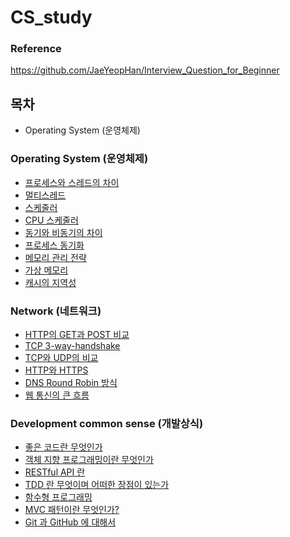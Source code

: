 # CS_study

### Reference 
https://github.com/JaeYeopHan/Interview_Question_for_Beginner 

## 목차 
- Operating System (운영체제)

### <summary>Operating System (운영체제)</summary>
- [프로세스와 스레드의 차이](Operating-System/Process_Thread_Difference.md)
- [멀티스레드](Operating-System/MultiThread.md)
- [스케줄러](Operating-System/Scheduler.md)
- [CPU 스케줄러](Operating-System/CPU-Scheduling.md)
- [동기와 비동기의 차이](Operating-System/Sync-Async.md)
- [프로세스 동기화](Operating-System/Process-Synchronization.md)
- [메모리 관리 전략](https://github.com/pjw5521/CS_study/blob/main/Operating-System/%EB%A9%94%EB%AA%A8%EB%A6%AC%20%EA%B4%80%EB%A6%AC%20%EC%A0%84%EB%9E%B5.md)
- [가상 메모리](https://github.com/pjw5521/CS_study/blob/main/Operating-System/%EA%B0%80%EC%83%81%20%EB%A9%94%EB%AA%A8%EB%A6%AC.md)
- [캐시의 지역성](https://github.com/pjw5521/CS_study/blob/main/Operating-System/%EC%BA%90%EC%8B%9C%EC%9D%98%20%EC%A7%80%EC%97%AD%EC%84%B1.md)

### <summary>Network (네트워크)</summary>
- [HTTP의 GET과 POST 비교](Network/HTTP의-GET과-POST비교.md)
- [TCP 3-way-handshake](Network/TCP_3-way-handshake.md)
- [TCP와 UDP의 비교](Network/TCP와-UDP의-비교.md)
- [HTTP와 HTTPS](Network/HTTP와-HTTPS.md)
- [DNS Round Robin 방식](Network/DNS-Round-Robin.md)
- [웹 통신의 큰 흐름](Network/웹통신의-큰흐름.md)

### <summary>Development common sense (개발상식)</summary>
- [좋은 코드란 무엇인가](Development-common-sense/what-is-good-code.md)
- [객체 지향 프로그래밍이란 무엇인가](Development-common-sense/Object-Oriented-Programming.md)
- [RESTful API 란](Development-common-sense/RESTful-API란.md)
- [TDD 란 무엇이며 어떠한 장점이 있는가]()
- [함수형 프로그래밍]()
- [MVC 패턴이란 무엇인가?]()
- [Git 과 GitHub 에 대해서]()
